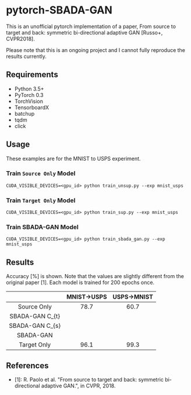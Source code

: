 # pytorch-SBADA-GAN

This is an unofficial pytorch implementation of a paper, From source to target and back: symmetric bi-directional adaptive GAN [Russo+, CVPR2018].

Please note that this is an ongoing project and I cannot fully reproduce the results currently.


## Requirements
- Python 3.5+
- PyTorch 0.3
- TorchVision
- TensorboardX
- batchup
- tqdm
- click


## Usage

These examples are for the MNIST to USPS experiment.

### Train `Source Only` Model
```
CUDA_VISIBLE_DEVICES=<gpu_id> python train_unsup.py --exp mnist_usps
```

### Train `Target Only` Model
```
CUDA_VISIBLE_DEVICES=<gpu_id> python train_sup.py --exp mnist_usps
```

### Train SBADA-GAN Model
```
CUDA_VISIBLE_DEVICES=<gpu_id> python train_sbada_gan.py --exp mnist_usps
```

## Results
Accuracy [%] is shown. Note that the values are slightly different from the original paper [1].
Each model is trained for 200 epochs once.

| | MNIST->USPS | USPS->MNIST |
:---:|:----:|:----: 
| Source Only | 78.7 | 60.7 |
| SBADA-GAN C_{t} |  |  |
| SBADA-GAN C_{s} |  |  |
| SBADA-GAN |  |  |
| Target Only | 96.1 | 99.3 |

## References
- [1]: R. Paolo et al. "From source to target and back: symmetric bi-directional adaptive GAN.", in CVPR, 2018.
